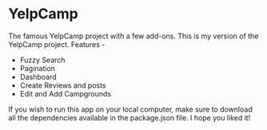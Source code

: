 # YelpCamp
The famous YelpCamp project with a few add-ons.
This is my version of the YelpCamp project.
Features - 
  - Fuzzy Search
  - Pagination
  - Dashboard
  - Create Reviews and posts
  - Edit and Add Campgrounds


If you wish to run this app on your local computer, make sure to download all the dependencies available in the package.json file.
I hope you liked it!
